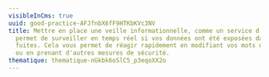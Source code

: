 ```yaml
---
visibleInCms: true
uuid: good-practice-AFJfnbX6fF9HTKbKVc3NV
title: Mettre en place une veille informationnelle, comme un service d'alertes,
  permet de surveiller en temps réel si vos données ont été exposées dans des
  fuites. Cela vous permet de réagir rapidement en modifiant vos mots de passe
  ou en prenant d'autres mesures de sécurité.
thematique: thematique-nGkbk6oSlC5_p3eqoXX2o
---
```

